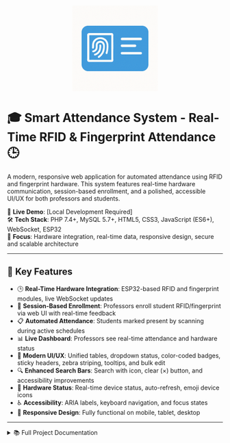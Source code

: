 <div align="center">
  <img src="assets/images/capslogo.png" alt="Attendance System Logo" width="200" height="auto">
</div>

# 🎓 Smart Attendance System - Real-Time RFID & Fingerprint Attendance 🕒

A modern, responsive web application for automated attendance using RFID and fingerprint hardware. This system features real-time hardware communication, session-based enrollment, and a polished, accessible UI/UX for both professors and students.

📍 **Live Demo**: [Local Development Required]  
🛠️ **Tech Stack**: PHP 7.4+, MySQL 5.7+, HTML5, CSS3, JavaScript (ES6+), WebSocket, ESP32  
🎯 **Focus**: Hardware integration, real-time data, responsive design, secure and scalable architecture

---

## 🔑 Key Features

- 🕒 **Real-Time Hardware Integration**: ESP32-based RFID and fingerprint modules, live WebSocket updates
- 📝 **Session-Based Enrollment**: Professors enroll student RFID/fingerprint via web UI with real-time feedback
- 📋 **Automated Attendance**: Students marked present by scanning during active schedules
- 📊 **Live Dashboard**: Professors see real-time attendance and hardware status
- 🎨 **Modern UI/UX**: Unified tables, dropdown status, color-coded badges, sticky headers, zebra striping, tooltips, and bulk edit
- 🔍 **Enhanced Search Bars**: Search with icon, clear (×) button, and accessibility improvements
- 🔌 **Hardware Status**: Real-time device status, auto-refresh, emoji device icons
- ♿ **Accessibility**: ARIA labels, keyboard navigation, and focus states
- 📱 **Responsive Design**: Fully functional on mobile, tablet, desktop

---

<details>
<summary>📚 Full Project Documentation</summary>

## 🖐️ Hardware Module
- **ESP32 Microcontroller**: WiFi, RFID (RC522), Fingerprint (R305), LCD/LED feedback
- **Session-Based Enrollment**: Secure, real-time linking of scans to students
- **REST & WebSocket**: Hardware sends scan data to backend for attendance/enrollment

## 🌐 WebSocket & API Integration
- **WebSocket Server (PHP)**: Real-time, bidirectional communication for scan events and device status
- **REST API Endpoints**: Modular, secure, role-based for all attendance and enrollment actions

## 🎨 User Experience & Design
- **Unified Attendance Table**: All students, dropdown status, color-coded badges, sticky header, zebra striping, tooltips, bulk edit
- **Modern Search Bars**: Icon, clear button, accessible and responsive
- **Hardware Status**: Real-time device status, auto-refresh, emoji device icons
- **Accessibility**: ARIA labels, keyboard navigation, focus states
- **Responsive UI**: Mobile-first, swipeable tables, touch-friendly controls

## ⚡ Performance & Technical Excellence
- **Clean Architecture**: Modular folders, separation of concerns
- **Optimized Performance**: Efficient queries, real-time updates
- **Progressive Enhancement**: Basic functionality without JS

## 🔐 Security Features
- **Authentication & Authorization**: Secure login, session management, role-based access
- **Input Validation & Sanitization**: Prevents SQL injection and XSS
- **Data Protection**: Secure handling of biometric and personal data

## 🛠️ Technologies Used

### Frontend:
- **HTML5**: Semantic layout & structure
- **CSS3**: Custom properties, Flexbox, Grid
- **JavaScript (ES6+)**: UI logic, AJAX, WebSocket client

### Backend:
- **PHP 7.4+**: API endpoints, session management
- **MySQL 5.7+**: Database
- **WebSocket (Ratchet)**: Real-time server
- **ESP32**: Hardware integration

---

## 📁 Folder Structure

```
attendance-system/
├── assets/           # CSS, JS, images
├── backend/          # PHP APIs, WebSocket, hardware integration
├── frontend/         # Professor/student dashboards, UI components
├── hardware/         # ESP32 Arduino code
├── sql/              # Database schema and migrations
├── websocket_server.php  # WebSocket server entry point
├── HARDWARE_SETUP.md     # Hardware setup guide
└── index.php         # Main entry point
```

---

## 🧪 How to Run

### Option 1: XAMPP Setup
1. Install XAMPP and start Apache/MySQL
2. Clone the repo and copy to `htdocs/attendance-system/`
3. Import `sql/attendance_system.sql` via phpMyAdmin
4. Run `composer require cboden/ratchet`
5. Start the WebSocket server: `php websocket_server.php`
6. Access at [http://localhost/attendance-system/](http://localhost/attendance-system/)

### Option 2: Local Dev Server
1. Install PHP/MySQL, clone repo, run `composer install`
2. Update `backend/config/config.php` with your DB credentials
3. Start PHP server: `php -S localhost:8000`
4. Start WebSocket server: `php websocket_server.php`
5. Access at [http://localhost:8000](http://localhost:8000)

---

## 🔐 Security Features

- **Role-Based Access**: Professors and students have separate dashboards and permissions
- **Input Validation**: All forms and API endpoints are validated and sanitized
- **Session Security**: Secure session management and logout
- **Data Protection**: Secure handling of personal and biometric data
- **Cross-browser Tested**: Chrome, Firefox, Edge

---

## 🔧 Customization Tips

- **API/DB**: Update `backend/config/config.php` for your environment
- **Hardware**: Edit WiFi and server config in `hardware/esp32_attendance_template.ino`
- **Styling**: Tweak CSS variables in `assets/css/style.css`
- **Branding**: Replace images and update UI as needed

---

## 🎯 Future Enhancements

- Progressive Web App (PWA) for offline support
- Native mobile app integration
- Advanced analytics and reporting
- Multi-campus/location support
- Push notifications and real-time alerts

---

## 👨‍💻 About the Developer

**Ian Christian Amistoso**  
🧑‍🎓 BSIT Student  
🌐 Focus: Full-stack & IoT Development  
🛠️ Tools: PHP, MySQL, JS, Arduino, ESP32, Git/GitHub

</details> 